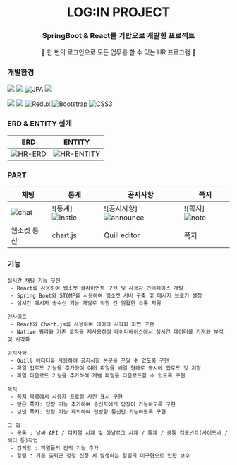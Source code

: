 <div align="center">
  
# LOG:IN PROJECT

### SpringBoot & React를 기반으로 개발한 프로젝트
🥼 한 번의 로그인으로 모든 업무를 할 수 있는 HR 프로그램 🧥

</div>

### 개발환경

<img src="https://img.shields.io/badge/java-007396?style=for-the-badge&logo=OpenJDK&logoColor=white"> <img src="https://img.shields.io/badge/springboot-6DB33F?style=for-the-badge&logo=springboot&logoColor=white"> ![JPA](https://img.shields.io/badge/JPA-A5915F.svg?&style=for-the-badge&logo=Java&logoColor=white) <img src="https://img.shields.io/badge/MySQL-4479A1?style=for-the-badge&logo=MySQL&logoColor=white">

<img src="https://img.shields.io/badge/React-61DAFB?style=for-the-badge&logo=React&logoColor=white"> <img src="https://img.shields.io/badge/JavaScript-F7DF1E?style=for-the-badge&logo=JavaScript&logoColor=white"> ![Redux](https://img.shields.io/badge/redux-%23593d88.svg?style=for-the-badge&logo=redux&logoColor=white) ![Bootstrap](https://img.shields.io/badge/bootstrap-%238511FA.svg?style=for-the-badge&logo=bootstrap&logoColor=white) ![CSS3](https://img.shields.io/badge/css3-%231572B6.svg?style=for-the-badge&logo=css3&logoColor=white)

### ERD & ENTITY 설계
|ERD|ENTITY|
|---|---|
|![HR-ERD](https://github.com/her9797/LOGIN/assets/153487372/ef2fab5c-e7c3-4bcc-80fd-62923f3a07ab)|![HR-ENTITY](https://github.com/her9797/LOGIN/assets/153487372/75941059-cea7-4d61-9e9a-0c9d993b41b6)|



### PART

|채팅|통계|공지사항|쪽지|
|---|---|---|---|
|![chat](https://github.com/her9797/LOGIN/assets/153487372/1de8a840-061b-4581-9417-9b0b54d3fac7)|![통계]![instie](https://github.com/her9797/LOGIN/assets/153487372/6a81994a-bd1c-46fa-a16e-c2fd61e729b5)|![공지사항]![announce](https://github.com/her9797/LOGIN/assets/153487372/40494317-095b-48c8-ae4d-1cd99d856a15)|![쪽지]![note](https://github.com/her9797/LOGIN/assets/153487372/2e5dfa54-1e00-4f26-8484-42b2af00d2c0)|
|웹소켓 통신|chart.js|Quill editor|쪽지|

### 기능
```
실시간 채팅 기능 구현
 - React를 사용하여 웹소켓 클라이언트 구현 및 사용자 인터페이스 개발
 - Spring Boot와 STOMP를 사용하여 웹소켓 서버 구축 및 메시지 브로커 설정
 - 실시간 메시지 송수신 기능 개발로 직원 간 원활한 소통 지원

인사이트
 - React와 Chart.js를 사용하여 데이터 시각화 화면 구현
 - Native 쿼리와 기존 로직을 재사용하여 데이터베이스에서 실시간 데이터를 가져와 분석 및 시각화

공지사항
 - Quill 에디터를 사용하여 공지사항 본문을 꾸밀 수 있도록 구현
 - 파일 업로드 기능을 추가하여 여러 파일을 배열 형태로 동시에 업로드 및 저장
 - 파일 다운로드 기능을 추가하여 개별 파일을 다운로드할 수 있도록 구현

쪽지
 - 쪽지 목록에서 사용자 프로필 사진 표시 구현
 - 받은 쪽지: 답장 기능 추가하여 송신자에게 답장이 가능하도록 구현
 - 보낸 쪽지: 답장 기능 제외하여 단방향 통신만 가능하도록 구현

그 외
 - 공통 : 날씨 API / 디지털 시계 및 아날로그 시계 / 통계 / 공통 컴포넌트(사이드바 / 헤더 등)작업
 - 건의함 : 직원들의 건의 기능 추가
 - 알림 : 기존 출퇴근 정정 신청 시 발생하는 알림의 미구현으로 인한 보수
```
